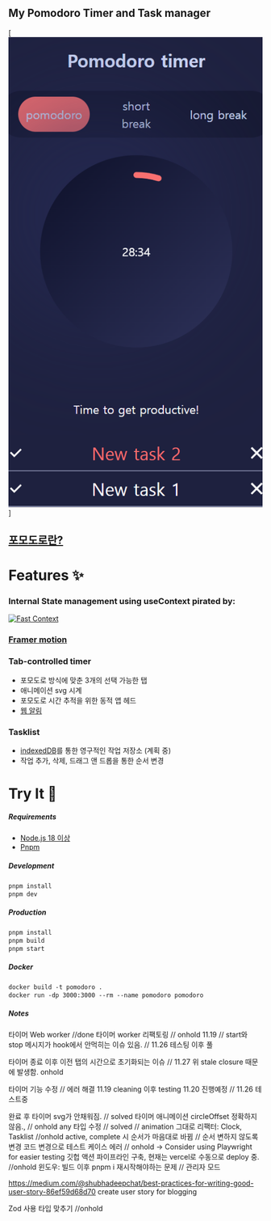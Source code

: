 ## **My Pomodoro Timer and Task manager**

[![포모도로 앱](./public/media/images/preview.png)]

## [포모도로란?](https://ko.wikipedia.org/wiki/%ED%8F%AC%EB%AA%A8%EB%8F%84%EB%A1%9C_%EA%B8%B0%EB%B2%95)

# Features ✨

### Internal State management using useContext pirated by:

[![Fast Context](https://img.youtube.com/vi/ZKlXqrcBx88/mqdefault.jpg)](https://www.youtube.com/watch?v=ZKlXqrcBx88&t=669s)

### [Framer motion](https://github.com/framer/motion)

### Tab-controlled timer

- 포모도로 방식에 맞춘 3개의 선택 가능한 탭
- 애니메이션 svg 시계
- 포모도로 시간 추적을 위한 동적 앱 헤드
- [웹 알림](https://developer.mozilla.org/en-US/docs/Web/API/Notification)

### Tasklist

- [indexedDB](https://developer.mozilla.org/en-US/docs/Web/API/IndexedDB_API)를 통한 영구적인 작업 저장소 (계획 중)
- 작업 추가, 삭제, 드래그 앤 드롭을 통한 순서 변경

# Try It 🚀

##### Requirements

- [Node.js 18 이상](https://nodejs.org/en/download/)
- [Pnpm](https://pnpm.io/)

##### Development

```
pnpm install
pnpm dev
```

##### Production

```
pnpm install
pnpm build
pnpm start
```

##### Docker

```
docker build -t pomodoro .
docker run -dp 3000:3000 --rm --name pomodoro pomodoro
```

##### Notes

타이머 Web worker //done
타이머 worker 리팩토링 // onhold 11.19 // start와 stop 메시지가 hook에서 안먹히는 이슈 있음. // 11.26 테스팅 이후 풀

타이머 종료 이후 이전 탭의 시간으로 초기화되는 이슈 // 11.27 위 stale closure 때문에 발생함. onhold

타이머 기능 수정 // 에러 해결 11.19 cleaning 이후 testing 11.20 진행예정 // 11.26 테스트중

완료 후 타이머 svg가 안채워짐. // solved
타이머 애니메이션 circleOffset 정확하지 않음., // onhold
any 타입 수정 // solved // animation 그대로
리팩터: Clock, Tasklist //onhold
active, complete 시 순서가 마음대로 바뀜 // 순서 변하지 않도록 변경
코드 변경으로 테스트 케이스 에러 // onhold -> Consider using Playwright for easier testing
깃헙 액션 파이프라인 구축, 현재는 vercel로 수동으로 deploy 중. //onhold
윈도우: 빌드 이후 pnpm i 재시작해야하는 문제 // 관리자 모드

https://medium.com/@shubhadeepchat/best-practices-for-writing-good-user-story-86ef59d68d70
create user story for blogging

Zod 사용 타입 맞추기 //onhold
